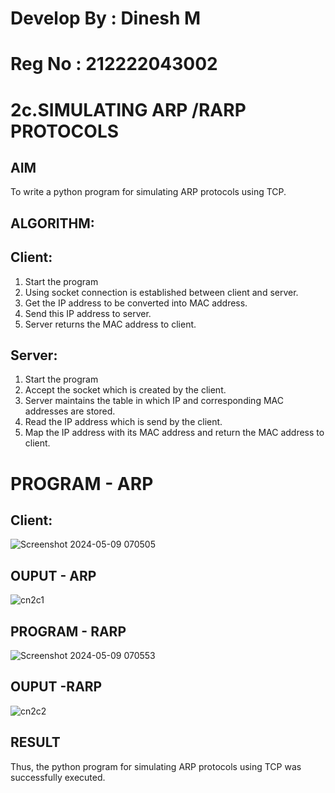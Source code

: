 # Develop By : Dinesh M
# Reg No : 212222043002
# 2c.SIMULATING ARP /RARP PROTOCOLS
## AIM
To write a python program for simulating ARP protocols using TCP.
## ALGORITHM:
## Client:
1. Start the program
2. Using socket connection is established between client and server.
3. Get the IP address to be converted into MAC address.
4. Send this IP address to server.
5. Server returns the MAC address to client.
## Server:
1. Start the program
2. Accept the socket which is created by the client.
3. Server maintains the table in which IP and corresponding MAC addresses are
stored.
4. Read the IP address which is send by the client.
5. Map the IP address with its MAC address and return the MAC address to client.
# PROGRAM - ARP
## Client:
![Screenshot 2024-05-09 070505](https://github.com/MDINESH220305/2c.ARP_RARP_PROTOCOLS/assets/162429215/63ca55ce-da86-46bf-8a60-b3f4cb0ef194)

 
## OUPUT - ARP
![cn2c1](https://github.com/MDINESH220305/2c.ARP_RARP_PROTOCOLS/assets/162429215/f1ac8cd8-59f2-4a57-9f90-c4f6296a4f44)


## PROGRAM - RARP
![Screenshot 2024-05-09 070553](https://github.com/MDINESH220305/2c.ARP_RARP_PROTOCOLS/assets/162429215/29064de4-6a63-4f0e-a74e-efa6efe80754)



## OUPUT -RARP
![cn2c2](https://github.com/MDINESH220305/2c.ARP_RARP_PROTOCOLS/assets/162429215/b06de8dc-18ce-4045-b969-661b9a8823f1)

## RESULT
Thus, the python program for simulating ARP protocols using TCP was successfully 
executed.
